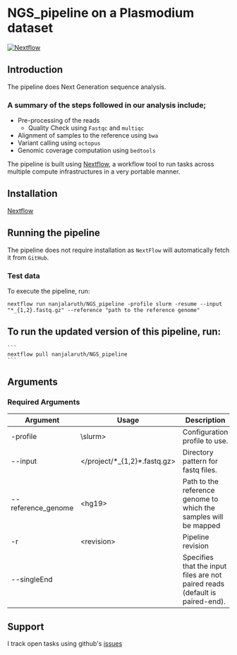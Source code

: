 # NGS_pipeline on a Plasmodium dataset

[![Nextflow](https://img.shields.io/badge/nextflow-%E2%89%A520.04.0-brightgreen.svg)](https://www.nextflow.io/)

## Introduction

The pipeline does Next Generation sequence analysis.

### A summary of the steps followed in our analysis include; 

- Pre-processing of the reads
  - Quality Check using `Fastqc` and `multiqc`
- Alignment of samples to the reference using `bwa`
- Variant calling using `octopus`
- Genomic coverage computation using `bedtools`

The pipeline is built using [Nextflow](https://www.nextflow.io), a workflow tool to run tasks across multiple compute infrastructures in a very portable manner. 

## Installation 
[Nextflow](https://www.nextflow.io/docs/latest/getstarted.html)

## Running the pipeline
The pipeline does not require installation as `NextFlow` will automatically fetch it from `GitHub`.

### Test data
To execute the pipeline, run:

   
    nextflow run nanjalaruth/NGS_pipeline -profile slurm -resume --input "*_{1,2}.fastq.gz" --reference "path to the reference genome"
    
## To run the updated version of this pipeline, run:

    ```
    nextflow pull nanjalaruth/NGS_pipeline
    ```
    
## Arguments

### Required Arguments
| Argument  | Usage                            | Description                                                          |
|-----------|----------------------------------|----------------------------------------------------------------------|
| -profile  | \slurm\>                    | Configuration profile to use.                                       |
| --input  | \</project/\*\_{1,2}\*.fastq.gz\> | Directory pattern for fastq files.                                   |
| --reference_genome    | \<hg19\>              | Path to the reference genome to which the samples will be mapped |
| -r    | \<revision\>  | Pipeline revision     |
| --singleEnd  |             | Specifies that the input files are not paired reads (default is paired-end). |

## Support
I track open tasks using github's [issues](https://github.com/nanjalaruth/HLA-typing/issues)
